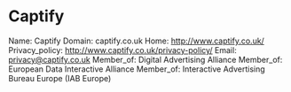 
# Captify

Name: Captify
Domain: captify.co.uk
Home: http://www.captify.co.uk/
Privacy_policy: http://www.captify.co.uk/privacy-policy/
Email: privacy@captify.co.uk
Member_of: Digital Advertising Alliance
Member_of: European Data Interactive Alliance
Member_of: Interactive Advertising Bureau Europe (IAB Europe)
